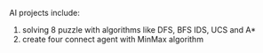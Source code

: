 AI projects include:
1. solving 8 puzzle with algorithms like DFS, BFS IDS, UCS and A*
2. create four connect agent with MinMax algorithm
 
